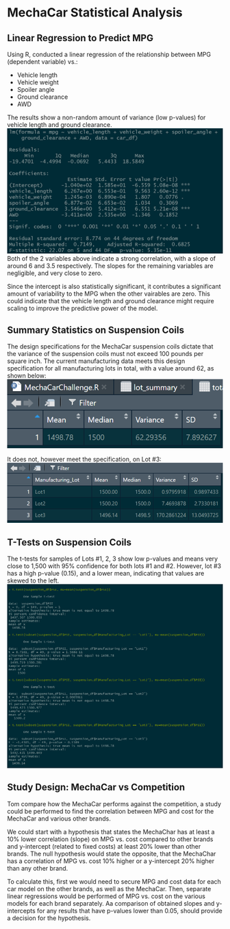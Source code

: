 # MechaCar Statistical Analysis

## Linear Regression to Predict MPG
Using R, conducted a linear regression of the relationship between MPG (dependent variable) vs.:
- Vehicle length
- Vehicle weight
- Spoiler angle
- Ground clearance
- AWD

The results show a non-random amount of variance (low p-values) for vehicle length and ground clearance. 
![screenshot of linear regression for MPG values](LR_MPG.png)
Both of the 2 variables above indicate a strong correlation, with a slope of around 6 and 3.5 respectively. The slopes for the remaining variables are negligible, and very close to zero.

Since the intercept is also statistically significant, it contributes a significant amount of variability to the MPG when the other vairables are zero. This could indicate that the vehicle length and ground clearance might require scaling to improve the predictive power of the model.


## Summary Statistics on Suspension Coils
The design specifications for the MechaCar suspension coils dictate that the variance of the suspension coils must not exceed 100 pounds per square inch. The current manufacturing data meets this design specification for all manufacturing lots in total, with a value around 62, as shown below:
![screenshot of the total summary values](total_summary.png)

It does not, however meet the specification, on Lot #3:
![screenshot of the summary by lot values](summary_by_lot.png)

## T-Tests on Suspension Coils
The t-tests for samples of Lots #1, 2, 3 show low p-values and means very close to 1,500 with 95% confidence for both lots #1 and #2. However, lot #3 has a high p-value (0.15), and a lower mean, indicating that values are skewed to the left.
![screenshot of t-tests](t-tests.png)

## Study Design: MechaCar vs Competition
Tom compare how the MechaCar performs against the competition, a study could be performed to find the correlation between MPG and cost for the MechaCar and various other brands. 
 
We could start with a hypothesis that states the MechaChar has at least a 10% lower correlation (slope) on MPG vs. cost compared to other brands and y-intercept (related to fixed costs) at least 20% lower than other brands.
The null hypothesis would state the opposite, that the MechaChar has a correlation of MPG vs. cost 10% higher or a y-intercept 20% higher than any other brand.

To calculate this, first we would need to secure MPG and cost data for each car model on the other brands, as well as the MechaCar. Then, separate linear regressions would be performed of MPG vs. cost on the various models for each brand separately. Aa comparison of obtained slopes and y-intercepts for any results that have p-values lower than 0.05, should provide a decision for the hypothesis.